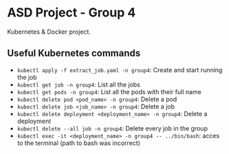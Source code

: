 # ASD Project - Group 4

Kubernetes & Docker project.

## Useful Kubernetes commands

- `kubectl apply -f extract_job.yaml -n group4`: Create and start running the job
- `kubectl get job -n group4`: List all the jobs
- `kubectl get pods -n group4`: List all the pods with their full name
- `kubectl delete pod <pod_name> -n group4`: Delete a pod
- `kubectl delete job <job_name> -n group4`: Delete a job
- `kubectl delete deployment <deployment_name> -n group4`: Delete a deployment
- `kubectl delete --all job -n group4`: Delete every job in the group
- `kubectl exec -it <deployment_name> -n group4 -- ../bin/bash`: acces to the terminal (path to bash was incorrect)